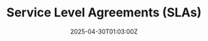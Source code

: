 ---
title: Service Level Agreements (SLAs)
linkTitle: Service Level Agreements (SLAs)
date: '2025-04-30T01:03:00Z'
weight: 1
description: No content
draft: false
ref: service-level-agreements-slas
---